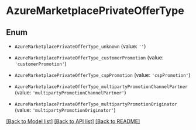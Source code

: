 # AzureMarketplacePrivateOfferType


## Enum

* `AzureMarketplacePrivateOfferType_unknown` (value: `''`)

* `AzureMarketplacePrivateOfferType_customerPromotion` (value: `'customerPromotion'`)

* `AzureMarketplacePrivateOfferType_cspPromotion` (value: `'cspPromotion'`)

* `AzureMarketplacePrivateOfferType_multipartyPromotionChannelPartner` (value: `'multipartyPromotionChannelPartner'`)

* `AzureMarketplacePrivateOfferType_multipartyPromotionOriginator` (value: `'multipartyPromotionOriginator'`)

[[Back to Model list]](../README.md#documentation-for-models) [[Back to API list]](../README.md#documentation-for-api-endpoints) [[Back to README]](../README.md)


